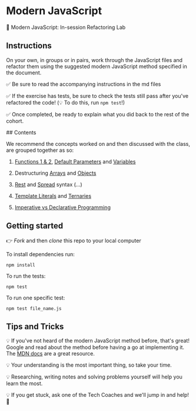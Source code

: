 # Modern JavaScript

🤖 Modern JavaScript: In-session Refactoring Lab

## Instructions

On your own, in groups or in pairs, work through the JavaScript files and refactor them using the suggested modern JavaScript method specified in the document.

✅ Be sure to read the accompanying instructions in the md files

✅ If the exercise has tests, be sure to check the tests still pass after you've refactored the code! (💡 To do this, run `npm test`!)

✅ Once completed, be ready to explain what you did back to the rest of the cohort.

## Contents

We recommend the concepts worked on and then discussed with the class, are grouped together as so:

1. [Functions 1 & 2](modern_javascript_exercises/functions/functions_1.md), [Default Parameters](modern_javascript_exercises/default_parameters/default_parameters.md) and [Variables](modern_javascript_exercises/variables/let_vs_var.md)

2. Destructuring [Arrays](modern_javascript_exercises/destructuring_arrays/destructuring_arrays.md) and [Objects](modern_javascript_exercises/destructuring_objects/destructuring_objects.md)

3. [Rest](modern_javascript_exercises/rest_parameters/rest_parameters.md) and [Spread](modern_javascript_exercises/spread_syntax/spread_syntax.md) syntax (…)

4. [Template Literals](modern_javascript_exercises/template_literals/template_literals.md) and [Ternaries](modern_javascript_exercises/ternaries/ternaries.md)

5. [Imperative vs Declarative Programming](modern_javascript_exercises/declarative_vs_imperative/declarative_vs_imperative.md)

## Getting started

👉 _Fork_ and then _clone_ this repo to your local computer

To install dependencies run:

```
npm install
```

To run the tests:

```
npm test
```

To run one specific test:

```
npm test file_name.js
```

## Tips and Tricks

💡 If you've not heard of the modern JavaScript method before, that's great! Google and read about the method before having a go at implementing it. The [MDN docs](https://developer.mozilla.org/en-US/) are a great resource.

💡 Your understanding is the most important thing, so take your time.

💡 Researching, writing notes and solving problems yourself will help you learn the most.

💡 If you get stuck, ask one of the Tech Coaches and we'll jump in and help! 🙌
